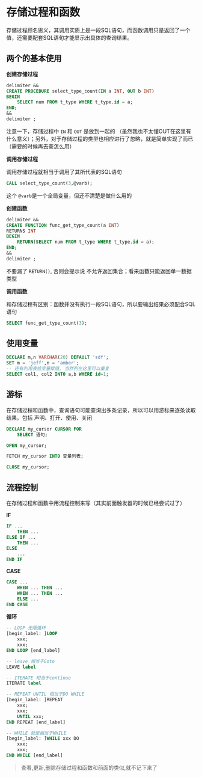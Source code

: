 # 存储过程和函数

存储过程顾名思义，其调用实质上是一段SQL语句，而函数调用只是返回了一个值，还需要配套SQL语句才能显示出具体的查询结果。

## 两个的基本使用

**创建存储过程**

```sql
delimiter &&
CREATE PROCEDURE select_type_count(IN a INT, OUT b INT)
BEGIN
	SELECT num FROM t_type WHERE t_type.id = a;
END;
&&
delimiter ;
```

注意一下，存储过程中 `IN` 和 `OUT` 是放到一起的 （虽然我也不太懂OUT在这里有什么意义）；另外，对于存储过程的类型也相应进行了忽略，就是简单实现了而已（需要的时候再去查怎么用）

**调用存储过程**

调用存储过程就相当于调用了其所代表的SQL语句

```sql
CALL select_type_count(3,@varb);
```

这个 `@varb`是一个全局变量，但还不清楚是做什么用的

**创建函数**

```sql
delimiter &&
CREATE FUNCTION func_get_type_count(a INT)
RETURNS INT
BEGIN
	RETURN(SELECT num FROM t_type WHERE t_type.id = a);
END;
&&
delimiter ;
```

不要漏了 `RETURN()`, 否则会提示说 不允许返回集合；看来函数只能返回单一数据类型

**调用函数**

和存储过程有区别：函数并没有执行一段SQL语句，所以要输出结果必须配合SQL语句

```sql
SELECT func_get_type_count(3);
```

## 使用变量

```sql
DECLARE m,n VARCHAR(20) DEFAULT 'sdf';
SET m = 'jeff',n = 'amber';
-- 还有利用表给变量赋值, 当然列在这里可以重复
SELECT col1, col2 INTO a,b WHERE id=1;
```

## 游标

在存储过程和函数中，查询语句可能查询出多条记录，所以可以用游标来逐条读取结果。包括 声明、打开、使用、关闭

```sql
DECLARE my_cursor CURSOR FOR
    SELECT 语句;

OPEN my_cursor;

FETCH my_cursor INTO 变量列表;

CLOSE my_cursor;
```

## 流程控制

在存储过程和函数中用流程控制来写（其实前面触发器的时候已经尝试过了）

**IF**

```sql
IF ...
    THEN ...
ELSE IF ...
    THEN ...
ELSE 
    ...
END IF
```

**CASE**

```sql
CASE ...
    WHEN ... THEN ...
    WHEN ... THEN ...
    ELSE ...
END CASE
```

**循环**

```sql
-- LOOP 无限循环
[begin_label: ]LOOP
    xxx;
    xxx;
END LOOP [end_label]

-- leave 相当于Goto
LEAVE label

-- ITERATE 相当于continue
ITERATE label

-- REPEAT UNTIL 相当于DO WHILE
[begin_label: ]REPEAT
    xxx;
    xxx;
    UNTIL xxx;
END REPEAT [end_label]

-- WHILE 就是相当于WHILE
[begin_label: ]WHILE xxx DO
    xxx;
    xxx;
END WHILE [end_label]
```

> 查看,更新,删除存储过程和函数和前面的类似,就不记下来了